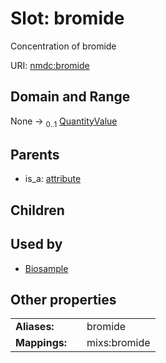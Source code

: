 
# Slot: bromide


Concentration of bromide

URI: [nmdc:bromide](https://microbiomedata/meta/bromide)


## Domain and Range

None &#8594;  <sub>0..1</sub> [QuantityValue](QuantityValue.md)

## Parents

 *  is_a: [attribute](attribute.md)

## Children


## Used by

 * [Biosample](Biosample.md)

## Other properties

|  |  |  |
| --- | --- | --- |
| **Aliases:** | | bromide |
| **Mappings:** | | mixs:bromide |


